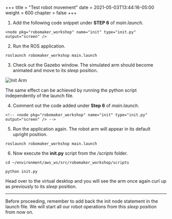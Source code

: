 +++
title = "Test robot movement"
date = 2021-05-03T13:44:16-05:00
weight = 600
chapter = false
+++

1. Add the following code snippet under **STEP 6** of _main.launch_.

```
<node pkg="robomaker_workshop" name="init" type="init.py" output="screen" />
```

2. Run the ROS application.

```
roslaunch robomaker_workshop main.launch
```

3. Check out the Gazebo window. The simulated arm should become animated and move to its _sleep_ position.

![Init Arm](/init-arm.gif?classes=border)

The same effect can be achieved by running the python script independently of the launch file.

4. Comment out the code added under **Step 6** of _main.launch_.

```
<!-- <node pkg="robomaker_workshop" name="init" type="init.py" output="screen" /> -->
```

5. Run the application again. The robot arm will appear in its default upright position.

```
roslaunch robomaker_workshop main.launch
```

6. Now execute the **init.py** script from the _/scripts_ folder.

```
cd ~/environment/aws_ws/src/robomaker_workshop/scripts

python init.py
```

Head over to the virtual desktop and you will see the arm once again curl up as previously to its _sleep_ position.

---

Before proceeding, remember to add back the init node statement in the launch file. We will start all our robot operations from this _sleep_ position from now on.
